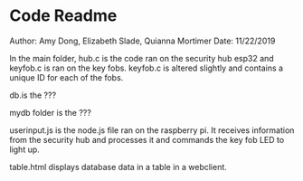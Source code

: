 # Code Readme

Author: Amy Dong, Elizabeth Slade, Quianna Mortimer
Date: 11/22/2019



In the main folder, hub.c is the code ran on the security hub esp32 and keyfob.c is ran on the key fobs. keyfob.c is altered slightly and contains a unique ID for each of the fobs.

db.is the ???

mydb folder is the ???

userinput.js is the node.js file ran on the raspberry pi. It receives information from the security hub and processes it and commands the key fob LED to light up.

table.html displays database data in a table in a webclient.
